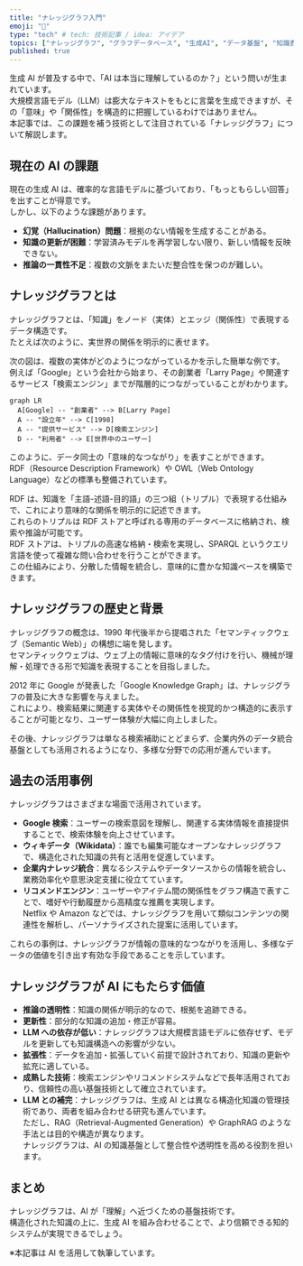 ```yaml
---
title: "ナレッジグラフ入門"
emoji: "🧠"
type: "tech" # tech: 技術記事 / idea: アイデア
topics: ["ナレッジグラフ", "グラフデータベース", "生成AI", "データ基盤", "知識表現"]
published: true
---
```


生成 AI が普及する中で、「AI は本当に理解しているのか？」という問いが生まれています。  
大規模言語モデル（LLM）は膨大なテキストをもとに言葉を生成できますが、その「意味」や「関係性」を構造的に把握しているわけではありません。  
本記事では、この課題を補う技術として注目されている「ナレッジグラフ」について解説します。

## 現在の AI の課題

現在の生成 AI は、確率的な言語モデルに基づいており、「もっともらしい回答」を出すことが得意です。  
しかし、以下のような課題があります。

- **幻覚（Hallucination）問題**：根拠のない情報を生成することがある。
- **知識の更新が困難**：学習済みモデルを再学習しない限り、新しい情報を反映できない。
- **推論の一貫性不足**：複数の文脈をまたいだ整合性を保つのが難しい。

## ナレッジグラフとは

ナレッジグラフとは、「知識」をノード（実体）とエッジ（関係性）で表現するデータ構造です。  
たとえば次のように、実世界の関係を明示的に表せます。

次の図は、複数の実体がどのようにつながっているかを示した簡単な例です。  
例えば「Google」という会社から始まり、その創業者「Larry Page」や関連するサービス「検索エンジン」までが階層的につながっていることがわかります。

```mermaid
graph LR
  A[Google] -- "創業者" --> B[Larry Page]
  A -- "設立年" --> C[1998]
  A -- "提供サービス" --> D[検索エンジン]
  D -- "利用者" --> E[世界中のユーザー]
```

このように、データ同士の「意味的なつながり」を表すことができます。  
RDF（Resource Description Framework）や OWL（Web Ontology Language）などの標準も整備されています。

RDF は、知識を「主語-述語-目的語」の三つ組（トリプル）で表現する仕組みで、これにより意味的な関係を明示的に記述できます。  
これらのトリプルは RDF ストアと呼ばれる専用のデータベースに格納され、検索や推論が可能です。  
RDF ストアは、トリプルの高速な格納・検索を実現し、SPARQL というクエリ言語を使って複雑な問い合わせを行うことができます。  
この仕組みにより、分散した情報を統合し、意味的に豊かな知識ベースを構築できます。

## ナレッジグラフの歴史と背景

ナレッジグラフの概念は、1990 年代後半から提唱された「セマンティックウェブ（Semantic Web）」の構想に端を発します。  
セマンティックウェブは、ウェブ上の情報に意味的なタグ付けを行い、機械が理解・処理できる形で知識を表現することを目指しました。

2012 年に Google が発表した「Google Knowledge Graph」は、ナレッジグラフの普及に大きな影響を与えました。  
これにより、検索結果に関連する実体やその関係性を視覚的かつ構造的に表示することが可能となり、ユーザー体験が大幅に向上しました。

その後、ナレッジグラフは単なる検索補助にとどまらず、企業内外のデータ統合基盤としても活用されるようになり、多様な分野での応用が進んでいます。

## 過去の活用事例

ナレッジグラフはさまざまな場面で活用されています。

- **Google 検索**：ユーザーの検索意図を理解し、関連する実体情報を直接提供することで、検索体験を向上させています。
- **ウィキデータ（Wikidata）**：誰でも編集可能なオープンなナレッジグラフで、構造化された知識の共有と活用を促進しています。
- **企業内ナレッジ統合**：異なるシステムやデータソースからの情報を統合し、業務効率化や意思決定支援に役立てています。
- **リコメンドエンジン**：ユーザーやアイテム間の関係性をグラフ構造で表すことで、嗜好や行動履歴から高精度な推薦を実現します。  
  Netflix や Amazon などでは、ナレッジグラフを用いて類似コンテンツの関連性を解析し、パーソナライズされた提案に活用しています。

これらの事例は、ナレッジグラフが情報の意味的なつながりを活用し、多様なデータの価値を引き出す有効な手段であることを示しています。

## ナレッジグラフが AI にもたらす価値

- **推論の透明性**：知識の関係が明示的なので、根拠を追跡できる。
- **更新性**：部分的な知識の追加・修正が容易。
- **LLM への依存が低い**：ナレッジグラフは大規模言語モデルに依存せず、モデルを更新しても知識構造への影響が少ない。
- **拡張性**：データを追加・拡張していく前提で設計されており、知識の更新や拡充に適している。
- **成熟した技術**：検索エンジンやリコメンドシステムなどで長年活用されており、信頼性の高い基盤技術として確立されています。
- **LLM との補完**：ナレッジグラフは、生成 AI とは異なる構造化知識の管理技術であり、両者を組み合わせる研究も進んでいます。  
  ただし、RAG（Retrieval-Augmented Generation）や GraphRAG のような手法とは目的や構造が異なります。  
  ナレッジグラフは、AI の知識基盤として整合性や透明性を高める役割を担います。

## まとめ

ナレッジグラフは、AI が「理解」へ近づくための基盤技術です。  
構造化された知識の上に、生成 AI を組み合わせることで、より信頼できる知的システムが実現できるでしょう。

※本記事は AI を活用して執筆しています。
